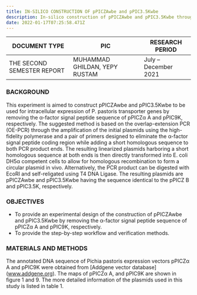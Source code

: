 ```yaml
---
title: IN-SILICO CONSTRUCTION OF pPICZAwbe and pPIC3.5Kwbe
description: In-silico construction of pPICZAwbe and pPIC3.5Kwbe through the elimination of the α-factor signal peptide coding region from pPICZα A and pPIC9K, respectively. 
date: 2022-01-17T07:25:58.471Z
---
```

| DOCUMENT TYPE | PIC | RESEARCH PERIOD |
| --- | --- | --- |
| THE SECOND SEMESTER REPORT | MUHAMMAD GHILDAN, YEPY RUSTAM | July – December 2021 |

### BACKGROUND

This experiment is aimed to construct pPICZAwbe and pPIC3.5Kwbe to be used for intracellular expression of P. pastoris transporter genes by removing the α-factor signal peptide sequence of pPICZα A and pPIC9K, respectively. The suggested method is based on the overlap-extension PCR (OE-PCR) through the amplification of the initial plasmids using the high-fidelity polymerase and a pair of primers designed to eliminate the α-factor signal peptide coding region while adding a short homologous sequence to both PCR product ends. The resulting linearized plasmids harboring a short homologous sequence at both ends is then directly transformed into E. coli DH5α competent cells to allow for homologous recombination to form a circular plasmid in vivo. Alternatively, the PCR product can be digested with EcoRI and self-religated using T4 DNA Ligase. The resulting plasmids are pPICZAwbe and pPIC3.5Kwbe having the sequence identical to the pPICZ B and pPIC3.5K, respectively. 

### OBJECTIVES

- To provide an experimental design of the construction of pPICZAwbe and pPIC3.5Kwbe by removing the α-factor signal peptide sequence of pPICZα A and pPIC9K, respectively.
- To provide the step-by-step workflow and verification methods.

### MATERIALS AND METHODS

The annotated DNA sequence of Pichia pastoris expression vectors pPICZα A and pPIC9K were obtained from [Addgene vector database] (www.addgene.org). The maps of pPICZα A, and pPIC9K are shown in figure 1 and 9. The more detailed information of the plasmids used in this study is listed in table 1.
